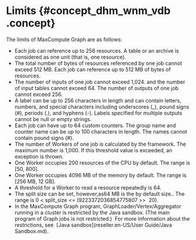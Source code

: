 # Limits {#concept_dhm_wnm_vdb .concept}

The limits of MaxCompute Graph are as follows:

-   Each job can reference up to 256 resources. A table or an archive is considered as one unit \(that is, one resource\).
-   The total number of bytes of resources referenced by one job cannot exceed 512 MB. Each job can reference up to 512 MB of bytes of resources.
-   The number of inputs of one job cannot exceed 1,024. and the number of input tables cannot exceed 64. The number of outputs of one job cannot exceed 256.
-   A label can be up to 256 characters in length and can contain letters, numbers, and special characters including underscores \(\_\), pound signs \(\#\), periods \(.\), and hyphens \(-\). Labels specified for multiple outputs cannot be null or empty strings.
-   Each job can have up to 64 custom counters. The group name and counter name can be up to 100 characters in length. The names cannot contain pound signs \(\#\).
-   The number of Workers of one job is calculated by the framework. The maximum number is 1,000. If this threshold value is exceeded, an exception is thrown.
-   One Worker occupies 200 resources of the CPU by default. The range is \[50, 800\].
-   One Worker occupies 4096 MB of the memory by default. The range is \[256 MB, 12 GB\].
-   A threshold for a Worker to read a resource repeatedly is 64.
-   The split size can be set, however,as64 MB is the by default size.. The range is 0 < split\_size <= \(9223372036854775807 \>\>  20\).
-   In the MaxCompute Graph program, GraphLoader/Vertex/Aggregator running in a cluster is restricted by the Java sandbox. \(The main program of Graph jobs is not restricted.\)  For more information about the restrictions, see  [Java sandbox](reseller.en-US/User Guide/Java Sandbox.md).

